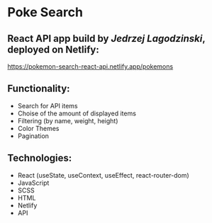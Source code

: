 # Poke Search

## React API app build by *Jedrzej Lagodzinski*, deployed on Netlify:

https://pokemon-search-react-api.netlify.app/pokemons

## Functionality:
- Search for API items
- Choise of the amount of displayed items
- Filtering (by name, weight, height)
- Color Themes
- Pagination

## Technologies:
- React (useState, useContext, useEffect, react-router-dom)
- JavaScript
- SCSS
- HTML
- Netlify
- API
